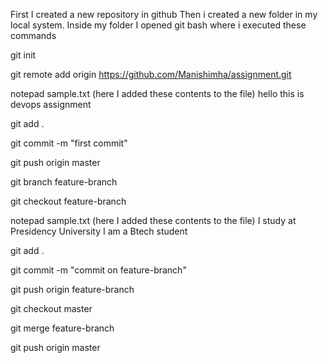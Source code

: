 First I created a new repository in github Then i created a new folder in my local system. Inside my folder I opened git bash where i executed these commands

git init

git remote add origin https://github.com/Manishimha/assignment.git

notepad sample.txt (here I added these contents to the file) hello this is devops assignment

git add .

git commit -m "first commit"

git push origin master

git branch feature-branch

git checkout feature-branch

notepad sample.txt (here I added these contents to the file) I study at Presidency University I am a Btech student

git add .

git commit -m "commit on feature-branch"

git push origin feature-branch

git checkout master

git merge feature-branch

git push origin master

